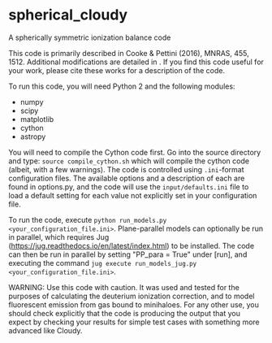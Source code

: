 # spherical_cloudy
A spherically symmetric ionization balance code

This code is primarily described in Cooke & Pettini (2016), MNRAS, 455, 1512. Additional modifications are detailed in <todo>.
If you find this code useful for your work, please cite these works for a description of the code.

To run this code, you will need Python 2 and the following modules:
- numpy
- scipy
- matplotlib
- cython
- astropy

You will need to compile the Cython code first. Go into the source directory and type: `source compile_cython.sh` which will compile the cython code (albeit, with a few warnings).
The code is controlled using `.ini`-format configuration files. The available options and a description of each are found in options.py, and the code will use the `input/defaults.ini` file to load a default setting for each value not explicitly set in your configuration file.

To run the code, execute `python run_models.py <your_configuration_file.ini>`. Plane-parallel models can optionally be run in parallel, which requires Jug (https://jug.readthedocs.io/en/latest/index.html) to be installed. The code can then be run in parallel by setting "PP_para = True" under [run], and executing the command `jug execute run_models_jug.py <your_configuration_file.ini>`.

WARNING: Use this code with caution. It was used and tested for the purposes of calculating the deuterium ionization correction, and to model fluorescent emission from gas bound to minihaloes. For any other use, you should check explicitly that the code is producing the output that you expect by checking your results for simple test cases with something more advanced like Cloudy.
